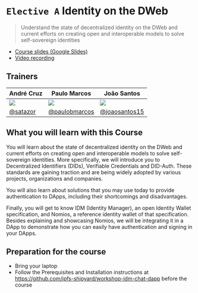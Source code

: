 # `Elective A` Identity on the DWeb

> Understand the state of decentralized identity on the DWeb and current efforts on creating open and interoperable models to solve self-sovereign identities

- [Course slides (Google Slides)](https://docs.google.com/presentation/d/1HbydOI0w-T_FY23zCACAyHmzDq1ZvyG2tklpPSm6OQQ)
- [Video recording](https://youtu.be/EsLqjFEN-MM)

## Trainers

| **André Cruz**                                        	| **Paulo Marcos**                                       	| **João Santos**                                        	|
|-------------------------------------------------------	|--------------------------------------------------------	|--------------------------------------------------------	|
| ![](https://avatars2.githubusercontent.com/u/1017236) 	| ![](https://avatars2.githubusercontent.com/u/11398440) 	| ![](https://avatars1.githubusercontent.com/u/10178757) 	|
| [@satazor](https://github.com/satazor/)               	| [@paulobmarcos](https://github.com/paulobmarcos)       	| [@joaosantos15](https://github.com/joaosantos15)       	|

## What you will learn with this Course

You will learn about the state of decentralized identity on the DWeb and current efforts on creating open and interoperable models to solve self-sovereign identities. More specifically, we will introduce you to Decentralized Identifiers (DIDs), Verifiable Credentials and DID-Auth. These standards are gaining traction and are being widely adopted by various projects, organizations and companies.

You will also learn about solutions that you may use today to provide authentication to DApps, including their shortcomings and disadvantages.

Finally, you will get to know IDM (Identity Manager), an open Identity Wallet specification, and Nomios, a reference identity wallet of that specification. Besides explaining and showcasing Nomios, we will be integrating it in a DApp to demonstrate how you can easily have authentication and signing in your DApps.

## Preparation for the course

- Bring your laptop
- Follow the Prerequisites and Installation instructions at https://github.com/ipfs-shipyard/workshop-idm-chat-dapp before the course
